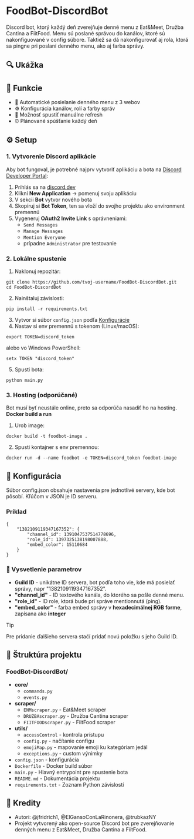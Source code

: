 # FoodBot-DiscordBot
Discord bot, ktorý každý deň zverejňuje denné menu z Eat&Meet, Družba Cantina a FiitFood. Menu sú poslané správou do kanálov, ktoré sú nakonfiguované v config súbore. Taktiež sa dá nakonfigurovať aj rola, ktorá sa pingne pri poslaní denného menu, ako aj farba správy.
## 🔍 Ukážka

## 🚀 Funkcie
* 📌 Automatické posielanie denného menu z 3 webov
* ⚙️ Konfigurácia kanálov, rolí a farby správ
* 🔄 Možnosť spustiť manuálne refresh
* ⏰ Plánované spúšťanie každý deň
## ⚙️ Setup
### 1. Vytvorenie Discord aplikácie
Aby bot fungoval, je potrebné najprv vytvoriť aplikáciu a bota na [Discord Developer Portal](https://discord.com/developers/applications):
1. Prihlás sa na [discord.dev](https://discord.com/developers/applications)
2. Klikni **New Application** → pomenuj svoju aplikáciu
3. V sekcii **Bot** vytvor nového bota
4. Skopíruj si **Bot Token**, ten sa vloží do svojho projektu ako environment premennú
5. Vygeneruj **OAuth2 Invite Link** s oprávneniami:
    * `Send Messages`
    * `Manage Messages`
    * `Mention Everyone`
    * prípadne `Administrator` pre testovanie
### 2. Lokálne spustenie
1. Naklonuj repozitár:
```
git clone https://github.com/tvoj-username/FoodBot-DiscordBot.git
cd FoodBot-DiscordBot
```
2. Nainštaluj závislosti:
```
pip install -r requirements.txt
```
3. Vytvor si súbor `config.json` podľa [Konfigurácie](#konfigurácia)
4. Nastav si env premennú s tokenom (Linux/macOS):
```
export TOKEN=discord_token
```
alebo vo Windows PowerShell:
```
setx TOKEN "discord_token"
```
5. Spusti bota:
```
python main.py
```
### 3. Hosting (odporúčané)
Bot musí byť neustále online, preto sa odporúča nasadiť ho na hosting.
**Docker build a run**
1. Urob image:
```
docker build -t foodbot-image .
```
2. Spusti kontajner s env premennou:
```
docker run -d --name foodbot -e TOKEN=discord_token foodbot-image
```
## 🔧 Konfigurácia
Súbor config.json obsahuje nastavenia pre jednotlivé servery, kde bot pôsobí. Kľúčom v JSON je ID serveru.
### Príklad
```
{
    "1382109119347167352": {
        "channel_id": 1391047537514778696,
        "role_id": 1397325138198007888,
        "embed_color": 15110684
    }
}
```
### 🔑 Vysvetlenie parametrov
+ **Guild ID** - unikátne ID servera, bot podľa toho vie, kde má posielať správy, napr "1382109119347167352".
+ **"channel_id"** - ID textového kanála, do ktorého sa pošle denné menu.
+ **"role_id"** - ID role, ktorá bude pri správe mentionnutá (ping).
+ **"embed_color"** - farba embed správy v **hexadecimálnej RGB forme**, zapísana ako **integer**
> [!TIP]
> Pre pridanie ďalšieho servera staćí pridať novú položku s jeho Guild ID.
## 📂 Štruktúra projektu
### FoodBot-DiscordBot/
- **core/**
    - `commands.py`
    - `events.py`
- **scraper/**
    - `ENMscraper.py` - Eat&Meet scraper
    - `DRUZBAscraper.py` - Družba Cantina scraper
    - `FIITFOODscraper.py` - FiitFood scraper
- **utils/**
    - `accessControl` - kontrola prístupu
    - `config.py` - načítanie configu
    - `emojiMap.py` - mapovanie emoji ku kategóriam jedál
    - `exceptions.py` - custom výnimky
- `config.json` - konfigurácia
- `Dockerfile` - Docker build súbor
- `main.py` - Hlavný entrypoint pre spustenie bota
- `README.md` - Dokumentácia projektu
- `requirements.txt` - Zoznam Python závislostí
## 💎 Kredity
* Autori: @jfridrich1, @ElGansoConLaRinonera, @trubkazNY
* Projekt vytvorený ako open-source Discord bot pre zverejňovanie denných menu z Eat&Meet, Družba Cantina a FiitFood.
